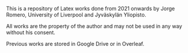 This is a repository of Latex works done from 2021 onwards by Jorge Romero, University of Liverpool and Jyväskylän Yliopisto. 

All works are the property of the author and may not be used in any way without his consent. 

Previous works are stored in Google Drive or in Overleaf.

